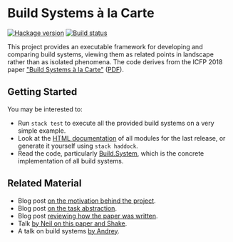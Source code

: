 # Build Systems à la Carte

[![Hackage version](https://img.shields.io/hackage/v/build.svg?label=Hackage)](https://hackage.haskell.org/package/build) [![Build status](https://img.shields.io/github/workflow/status/snowleopard/build/ci/master.svg)](https://github.com/snowleopard/build/actions)

This project provides an executable framework for developing and comparing build systems, viewing them as
related points in landscape rather than as isolated phenomena. The code derives from the ICFP 2018 paper
["Build Systems à la Carte"](https://dl.acm.org/citation.cfm?id=3236774)
([PDF](https://dl.acm.org/ft_gateway.cfm?id=3236774)).


## Getting Started

You may be interested to:

* Run `stack test` to execute all the provided build systems on a very simple example.
* Look at the [HTML documentation](https://hackage.haskell.org/package/build) of all modules for the last release,
  or generate it yourself using `stack haddock`.
* Read the code, particularly [Build.System](src/Build/System.hs), which is the concrete implementation of
  all build systems.

## Related Material

* Blog post [on the motivation behind the project](https://blogs.ncl.ac.uk/andreymokhov/cloud-and-dynamic-builds/).
* Blog post [on the task abstraction](https://blogs.ncl.ac.uk/andreymokhov/the-task-abstraction/).
* Blog post [reviewing how the paper was written](https://neilmitchell.blogspot.com/2018/07/inside-paper-build-systems-la-carte.html).
* Talk [by Neil on this paper and Shake](https://ndmitchell.com/#shake_18_may_2018).
* A talk on build systems
  [by Andrey](https://github.com/snowleopard/build/releases/download/icfp-final/build-systems-slides-andrey.pdf).
